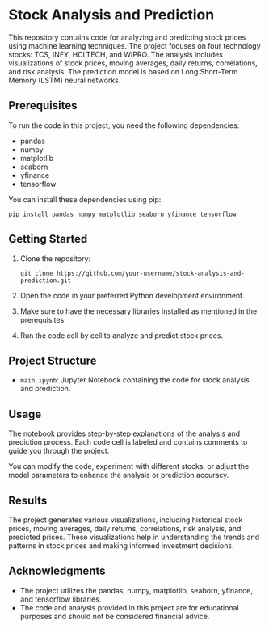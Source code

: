 # Stock Analysis and Prediction

This repository contains code for analyzing and predicting stock prices using machine learning techniques. The project focuses on four technology stocks: TCS, INFY, HCLTECH, and WIPRO. The analysis includes visualizations of stock prices, moving averages, daily returns, correlations, and risk analysis. The prediction model is based on Long Short-Term Memory (LSTM) neural networks.

## Prerequisites

To run the code in this project, you need the following dependencies:

- pandas
- numpy
- matplotlib
- seaborn
- yfinance
- tensorflow

You can install these dependencies using pip:

```
pip install pandas numpy matplotlib seaborn yfinance tensorflow
```

## Getting Started

1. Clone the repository:

   ```
   git clone https://github.com/your-username/stock-analysis-and-prediction.git
   ```

2. Open the code in your preferred Python development environment.

3. Make sure to have the necessary libraries installed as mentioned in the prerequisites.

4. Run the code cell by cell to analyze and predict stock prices.

## Project Structure

- `main.ipynb`: Jupyter Notebook containing the code for stock analysis and prediction.

## Usage

The notebook provides step-by-step explanations of the analysis and prediction process. Each code cell is labeled and contains comments to guide you through the project.

You can modify the code, experiment with different stocks, or adjust the model parameters to enhance the analysis or prediction accuracy.

## Results

The project generates various visualizations, including historical stock prices, moving averages, daily returns, correlations, risk analysis, and predicted prices. These visualizations help in understanding the trends and patterns in stock prices and making informed investment decisions.

## Acknowledgments

- The project utilizes the pandas, numpy, matplotlib, seaborn, yfinance, and tensorflow libraries.
- The code and analysis provided in this project are for educational purposes and should not be considered financial advice.
